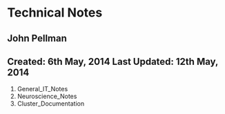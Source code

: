 Technical Notes
===========================================
John Pellman
------------
Created: 6th May, 2014
Last Updated: 12th May, 2014
----------------------

1. General_IT_Notes
2. Neuroscience_Notes
3. Cluster_Documentation
